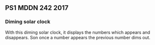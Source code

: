 ## PS1 MDDN 242 2017

### Diming solar clock

With this diming solar clock, it displays the numbers which appears and disappears. Son once a number appears the previous number dims out. 

